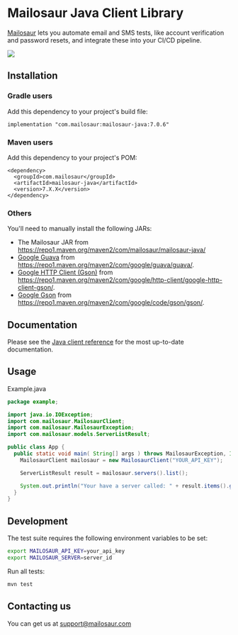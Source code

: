 # Mailosaur Java Client Library

[Mailosaur](https://mailosaur.com) lets you automate email and SMS tests, like account verification and password resets, and integrate these into your CI/CD pipeline.

[![](https://github.com/mailosaur/mailosaur-java/workflows/CI/badge.svg)](https://github.com/mailosaur/mailosaur-java/actions)

## Installation

### Gradle users

Add this dependency to your project's build file:

```
implementation "com.mailosaur:mailosaur-java:7.0.6"
```

### Maven users

Add this dependency to your project's POM:

```
<dependency>
  <groupId>com.mailosaur</groupId>
  <artifactId>mailosaur-java</artifactId>
  <version>7.X.X</version>
</dependency>
```

### Others

You'll need to manually install the following JARs:

* The Mailosaur JAR from https://repo1.maven.org/maven2/com/mailosaur/mailosaur-java/
* [Google Guava](https://github.com/google/guava) from https://repo1.maven.org/maven2/com/google/guava/guava/.
* [Google HTTP Client (Gson)](https://github.com/googleapis/google-http-java-client) from https://repo1.maven.org/maven2/com/google/http-client/google-http-client-gson/.
* [Google Gson](https://github.com/google/gson) from https://repo1.maven.org/maven2/com/google/code/gson/gson/.

## Documentation

Please see the [Java client reference](https://mailosaur.com/docs/email-testing/java/client-reference/) for the most up-to-date documentation.

## Usage

Example.java

```java
package example;

import java.io.IOException;
import com.mailosaur.MailosaurClient;
import com.mailosaur.MailosaurException;
import com.mailosaur.models.ServerListResult;

public class App {
  public static void main( String[] args ) throws MailosaurException, IOException {
    MailosaurClient mailosaur = new MailosaurClient("YOUR_API_KEY");

    ServerListResult result = mailosaur.servers().list();

    System.out.println("Your have a server called: " + result.items().get(0).name());
  }
}
```

## Development

The test suite requires the following environment variables to be set:

```sh
export MAILOSAUR_API_KEY=your_api_key
export MAILOSAUR_SERVER=server_id
```

Run all tests:

```sh
mvn test
```

## Contacting us

You can get us at [support@mailosaur.com](mailto:support@mailosaur.com)
